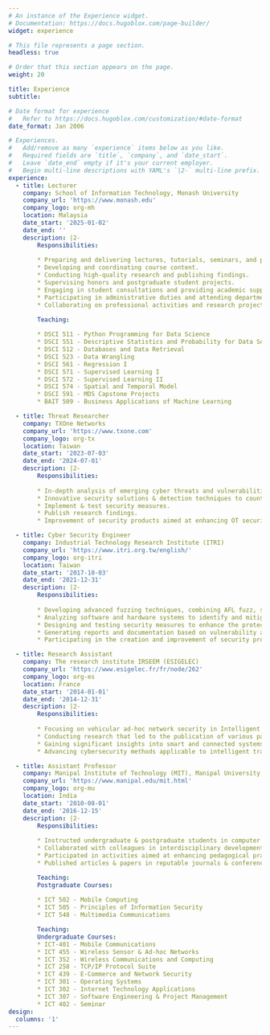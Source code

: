 ```yaml
---
# An instance of the Experience widget.
# Documentation: https://docs.hugoblox.com/page-builder/
widget: experience

# This file represents a page section.
headless: true

# Order that this section appears on the page.
weight: 20

title: Experience
subtitle:

# Date format for experience
#   Refer to https://docs.hugoblox.com/customization/#date-format
date_format: Jan 2006

# Experiences.
#   Add/remove as many `experience` items below as you like.
#   Required fields are `title`, `company`, and `date_start`.
#   Leave `date_end` empty if it's your current employer.
#   Begin multi-line descriptions with YAML's `|2-` multi-line prefix.
experience:
  - title: Lecturer
    company: School of Information Technology, Monash University
    company_url: 'https://www.monash.edu'
    company_logo: org-mh
    location: Malaysia
    date_start: '2025-01-02'
    date_end: ''
    description: |2-
        Responsibilities:
        
        * Preparing and delivering lectures, tutorials, seminars, and practical classes.
        * Developing and coordinating course content.
        * Conducting high-quality research and publishing findings.
        * Supervising honors and postgraduate student projects.
        * Engaging in student consultations and providing academic support.
        * Participating in administrative duties and attending departmental meetings.
        * Collaborating on professional activities and research projects​.

        Teaching:
        
        * DSCI 511 - Python Programming for Data Science
        * DSCI 551 - Descriptive Statistics and Probability for Data Science
        * DSCI 512 - Databases and Data Retrieval
        * DSCI 523 - Data Wrangling
        * DSCI 561 - Regression I
        * DSCI 571 - Supervised Learning I
        * DSCI 572 - Supervised Learning II
        * DSCI 574 - Spatial and Temporal Model
        * DSCI 591 - MDS Capstone Projects
        * BAIT 509 - Business Applications of Machine Learning

  - title: Threat Researcher
    company: TXOne Networks
    company_url: 'https://www.txone.com'
    company_logo: org-tx
    location: Taiwan
    date_start: '2023-07-03'
    date_end: '2024-07-01'
    description: |2-
        Responsibilities:
        
        * In-depth analysis of emerging cyber threats and vulnerabilities, particularly those affecting Operational Technology (OT) and Industrial Control Systems (ICS).
        * Innovative security solutions & detection techniques to counteract threats.
        * Implement & test security measures.
        * Publish research findings.
        * Improvement of security products aimed at enhancing OT security environments.

  - title: Cyber Security Engineer
    company: Industrial Technology Research Institute (ITRI)
    company_url: 'https://www.itri.org.tw/english/'
    company_logo: org-itri
    location: Taiwan
    date_start: '2017-10-03'
    date_end: '2021-12-31'
    description: |2-
        Responsibilities:
        
        * Developing advanced fuzzing techniques, combining AFL fuzz, symbolic execution, and concolic execution to uncover new vulnerabilities in software.
        * Analyzing software and hardware systems to identify and mitigate security threats.
        * Designing and testing security measures to enhance the protection of critical systems.
        * Generating reports and documentation based on vulnerability assessments and testing results.
        * Participating in the creation and improvement of security products aimed at enhancing OT security environments.

  - title: Research Assistant
    company: The research institute IRSEEM (ESIGELEC)
    company_url: 'https://www.esigelec.fr/fr/node/262'
    company_logo: org-es
    location: France
    date_start: '2014-01-01'
    date_end: '2014-12-31'
    description: |2-
        Responsibilities:
        
        * Focusing on vehicular ad-hoc network security in Intelligent Transportation Systems.
        * Conducting research that led to the publication of various papers in reputable conferences.
        * Gaining significant insights into smart and connected systems security.
        * Advancing cybersecurity methods applicable to intelligent transportation systems.

  - title: Assistant Professor
    company: Manipal Institute of Technology (MIT), Manipal University
    company_url: 'https://www.manipal.edu/mit.html'
    company_logo: org-mu
    location: India
    date_start: '2010-08-01'
    date_end: '2016-12-15'
    description: |2-
        Responsibilities:
        
        * Instructed undergraduate & postgraduate students in computer engineering, software, & networking courses.
        * Collaborated with colleagues in interdisciplinary development groups to create innovative teaching materials.
        * Participated in activities aimed at enhancing pedagogical practices.
        * Published articles & papers in reputable journals & conferences.

        Teaching:
        Postgraduate Courses:
        
        * ICT 502 - Mobile Computing
        * ICT 505 - Principles of Information Security
        * ICT 548 - Multimedia Communications

        Teaching:
        Undergraduate Courses:
        * ICT-401 - Mobile Communications
        * ICT 455 - Wireless Sensor & Ad-hoc Networks
        * ICT 352 - Wireless Communications and Computing
        * ICT 258 - TCP/IP Protocol Suite
        * ICT 439 - E-Commerce and Network Security
        * ICT 301 - Operating Systems
        * ICT 302 - Internet Technology Applications
        * ICT 307 - Software Engineering & Project Management
        * ICT 402 - Seminar
design:
  columns: '1'
---
```

